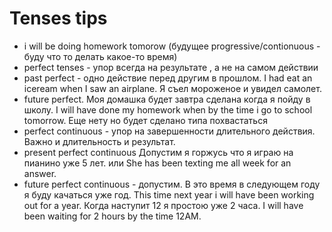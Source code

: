 # Tenses tips
- i will be doing homework tomorow (будущее progressive/contionuous - буду что то делать какое-то время)
- perfect tenses - упор всегда на результате , а не на самом действии
- past perfect - одно действие перед другим в прошлом. I had eat an iceream when I saw an airplane. Я съел мороженое и увидел самолет.
- future perfect. Моя домашка будет завтра сделана когда я пойду в школу. I will have done my homework when by the time i go to school tomorrow. Еще нету но будет сделано типа похвастаться
- perfect continuous - упор на завершенности длительного действия. Важно и длительность и результат.
- present perfect continuous Допустим я горжусь что я играю на пианино уже 5 лет. или She has been texting me all week for an answer.
- future perfect continuous - допустим. В это время в следующем году я буду качаться уже год. This time next year i will have been working out for a year. Когда наступит 12 я простою уже 2 часа. I will have been waiting for 2 hours by the time 12AM.
